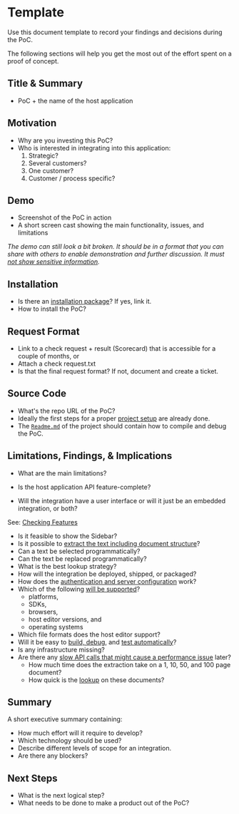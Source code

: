 # Template

Use this document template to record your findings and decisions during the PoC.

The following sections will help you get the most out of the effort spent on a proof of concept.

## Title & Summary

* PoC + the name of the host application

## Motivation

* Why are you investing this PoC?
* Who is interested in integrating into this application:
    1. Strategic?
    2. Several customers?
    3. One customer?
    4. Customer / process specific?

## Demo

* Screenshot of the PoC in action
* A short screen cast showing the main functionality, issues, and limitations

*The demo can still look a bit broken. It should be in a format that you can share with others to enable demonstration and further discussion.*
*It must [not show sensitive information](security-safety.md).*

## Installation

* Is there an [installation package](packaging.md)? If yes, link it.
* How to install the PoC?

## Request Format

* Link to a check request + result (Scorecard) that is accessible for a couple of months, or
* Attach a check request.txt
* Is that the final request format? If not, document and create a ticket.

## Source Code

* What's the repo URL of the PoC?
* Ideally the first steps for a proper [project setup](project-setup.md) are already done.
* The [`Readme.md`](project-setup.md#readme) of the project should contain how to compile and debug the PoC.

## Limitations, Findings, & Implications

* What are the main limitations?

* Is the host application API feature-complete?
* Will the integration have a user interface or will it just be an embedded integration, or both?

See: [Checking Features](checking-features.md)
* Is it feasible to show the Sidebar?
* Is it possible to [extract the text including document structure](text-extraction.md)?
* Can a text be selected programmatically?
* Can the text be replaced programmatically?
* What is the best lookup strategy?
* How will the integration be deployed, shipped, or packaged?
* How does the [authentication and server configuration](configuration.md) work?
* Which of the following [will be supported](interoperability.md)?
    + platforms,
    + SDKs,
    + browsers,
    + host editor versions, and
    + operating systems
* Which file formats does the host editor support?
* Will it be easy to [build, debug](project-setup.md#build-system), and [test automatically](testing.md)?
* Is any infrastructure missing?
* Are there any [slow API calls that might cause a performance issue](performance.md) later?
    + How much time does the extraction take on a 1, 10, 50, and 100 page document?
    + How quick is the [lookup](text-lookup.md) on these documents?

## Summary

A short executive summary containing:

* How much effort will it require to develop?
* Which technology should be used?
* Describe different levels of scope for an integration.
* Are there any blockers?

## Next Steps

* What is the next logical step?
* What needs to be done to make a product out of the PoC?
